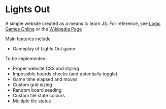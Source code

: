 # Lights Out

A simple website created as a means to learn JS. For reference, see [Logic Games Online](https://www.logicgamesonline.com/lightsout/) or the [Wikipedia Page](https://en.wikipedia.org/wiki/Lights_Out_(game))

Main features include
- Gameplay of Lights Out game

To be implemented:
- Proper website CSS and styling
- Impossible boards checks (and potentially toggle)
- Game time elapsed and moves
- Custom grid sizing
- Random board seeding
- Custom tile state colours
- Multiple tile states